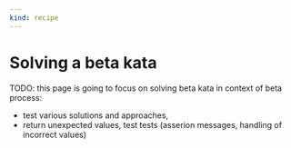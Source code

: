 ```yaml
---
kind: recipe
---
```



# Solving a beta kata

TODO: this page is going to focus on solving beta kata in context of beta process:

- test various solutions and approaches,
- return unexpected values, test tests (asserion messages, handling of incorrect values)
